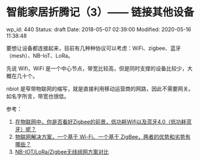 # 智能家居折腾记（3）—— 链接其他设备


wp_id: 440
Status: draft
Date: 2018-05-07 02:39:00
Modified: 2020-05-16 11:38:48


要想让设备都连接起来，目前有几种种协议可以考虑：WiFi、zigbee、蓝牙（mesh）、NB-IoT、LoRa。

先说 Wifi，WiFi 是一个中心节点，带宽比较高，但是同时支撑的设备比较少，大概在几十个。

nbiot 是窄带物联网的缩写，就是直接利用移动运营商的网路，因此不需要网关。如名字所言，带宽也很低。

参考：

1. [在物联网中，你是否看好Zigbee的前景，低功耗Wifi以及蓝牙4.0（低功耗蓝牙）呢？](https://www.zhihu.com/question/19898414)
2. [物联网解决方案，一个基于 Wi-Fi、一个基于 ZigBee，两者的优势和劣势有哪些？](https://www.zhihu.com/question/22898725)
3. [NB-IOT/LoRa/Zigbee无线组网方案对比](https://blog.csdn.net/robert_tina/article/details/78864790)